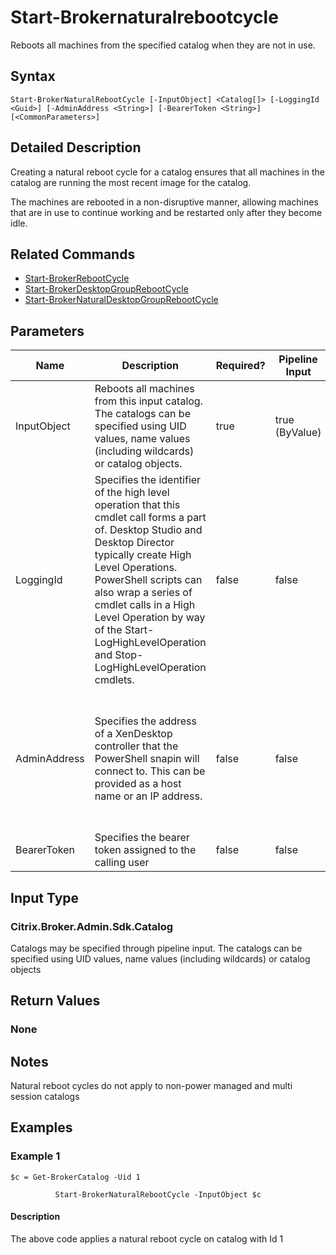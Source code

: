 ﻿
# Start-Brokernaturalrebootcycle
Reboots all machines from the specified catalog when they are not in use.
## Syntax
```
Start-BrokerNaturalRebootCycle [-InputObject] <Catalog[]> [-LoggingId <Guid>] [-AdminAddress <String>] [-BearerToken <String>] [<CommonParameters>]
```
## Detailed Description
Creating a natural reboot cycle for a catalog ensures that all machines in the catalog are running the most recent image for the catalog.

The machines are rebooted in a non-disruptive manner, allowing machines that are in use to continue working and be restarted only after they become idle.


## Related Commands

* [Start-BrokerRebootCycle](../Start-BrokerRebootCycle/)
* [Start-BrokerDesktopGroupRebootCycle](../Start-BrokerDesktopGroupRebootCycle/)
* [Start-BrokerNaturalDesktopGroupRebootCycle](../Start-BrokerNaturalDesktopGroupRebootCycle/)
## Parameters
| Name   | Description | Required? | Pipeline Input | Default Value |
| --- | --- | --- | --- | --- |
| InputObject | Reboots all machines from this input catalog. The catalogs can be specified using UID values, name values (including wildcards) or catalog objects. | true | true (ByValue) |  |
| LoggingId | Specifies the identifier of the high level operation that this cmdlet call forms a part of. Desktop Studio and Desktop Director typically create High Level Operations. PowerShell scripts can also wrap a series of cmdlet calls in a High Level Operation by way of the Start-LogHighLevelOperation and Stop-LogHighLevelOperation cmdlets. | false | false |  |
| AdminAddress | Specifies the address of a XenDesktop controller that the PowerShell snapin will connect to. This can be provided as a host name or an IP address. | false | false | Localhost. Once a value is provided by any cmdlet, this value will become the default. |
| BearerToken | Specifies the bearer token assigned to the calling user | false | false |  |

## Input Type

### Citrix.Broker.Admin.Sdk.Catalog
Catalogs may be specified through pipeline input. The catalogs can be specified using UID values, name values (including wildcards) or catalog objects
## Return Values

### None

## Notes
Natural reboot cycles do not apply to non-power managed and multi session catalogs
## Examples

### Example 1
```
$c = Get-BrokerCatalog -Uid 1

          Start-BrokerNaturalRebootCycle -InputObject $c
```
#### Description
The above code applies a natural reboot cycle on catalog with Id 1
